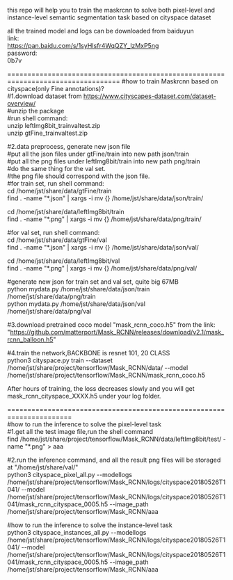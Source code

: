 this repo will help you to train the maskrcnn to solve both pixel-level and instance-level semantic segmentation task based on cityspace dataset  

all the trained model and logs can be downloaded from baiduyun  
link:  
https://pan.baidu.com/s/1syHIsfr4WqQZY_lzMxP5ng  
password:  
0b7v

==================================================================================
#how to train Maskrcnn based on cityspace(only Fine annotations)?  
#1.download dataset from https://www.cityscapes-dataset.com/dataset-overview/  
#unzip the package  
#run shell command:  
unzip leftImg8bit_trainvaltest.zip  
unzip gtFine_trainvaltest.zip  

#2.data preprocess, generate new json file  
#put all the json files under gtFine/train into new path json/train  
#put all the png files under leftImg8bit/train into new path png/train  
#do the same thing for the val set.  
#the png file should correspond with the json file.  
#for train set, run shell command:  
cd /home/jst/share/data/gtFine/train  
find . -name "*.json" | xargs  -i mv  {} /home/jst/share/data/json/train/  

cd /home/jst/share/data/leftImg8bit/train   
find . -name "*.png" | xargs  -i mv  {} /home/jst/share/data/png/train/  

#for val set, run shell command:  
cd /home/jst/share/data/gtFine/val  
find . -name "*.json" | xargs  -i mv  {} /home/jst/share/data/json/val/  

cd /home/jst/share/data/leftImg8bit/val  
 find . -name "*.png" | xargs  -i mv  {} /home/jst/share/data/png/val/   

#generate new json for train set and val set, quite big 67MB  
python mydata.py /home/jst/share/data/json/train /home/jst/share/data/png/train  
python mydata.py /home/jst/share/data/json/val /home/jst/share/data/png/val  

#3.download pretrained coco model "mask_rcnn_coco.h5" from the link:     "https://github.com/matterport/Mask_RCNN/releases/download/v2.1/mask_rcnn_balloon.h5"  

#4.train the network,BACKBONE is resnet 101, 20 CLASS  
python3 cityspace.py train --dataset /home/jst/share/project/tensorflow/Mask_RCNN/data/ --model   /home/jst/share/project/tensorflow/Mask_RCNN/mask_rcnn_coco.h5  

After hours of training, the loss decreases slowly and you will get mask_rcnn_cityspace_XXXX.h5 under your log folder.  

======================================================================  
#how to run the inference to solve the pixel-level task  
#1.get all the test image file,run the shell command  
find /home/jst/share/project/tensorflow/Mask_RCNN/data/leftImg8bit/test/ -name "*.png" > aaa  

#2.run the inference command, and all the result png files will be storaged at "/home/jst/share/val/"  
python3 cityspace_pixel_all.py --modellogs /home/jst/share/project/tensorflow/Mask_RCNN/logs/cityspace20180526T1041/ --model /home/jst/share/project/tensorflow/Mask_RCNN/logs/cityspace20180526T1041/mask_rcnn_cityspace_0005.h5 --image_path /home/jst/share/project/tensorflow/Mask_RCNN/aaa  

#how to run the inference to solve the instance-level task  
python3 cityspace_instances_all.py --modellogs /home/jst/share/project/tensorflow/Mask_RCNN/logs/cityspace20180526T1041/ --model /home/jst/share/project/tensorflow/Mask_RCNN/logs/cityspace20180526T1041/mask_rcnn_cityspace_0005.h5 --image_path /home/jst/share/project/tensorflow/Mask_RCNN/aaa  
